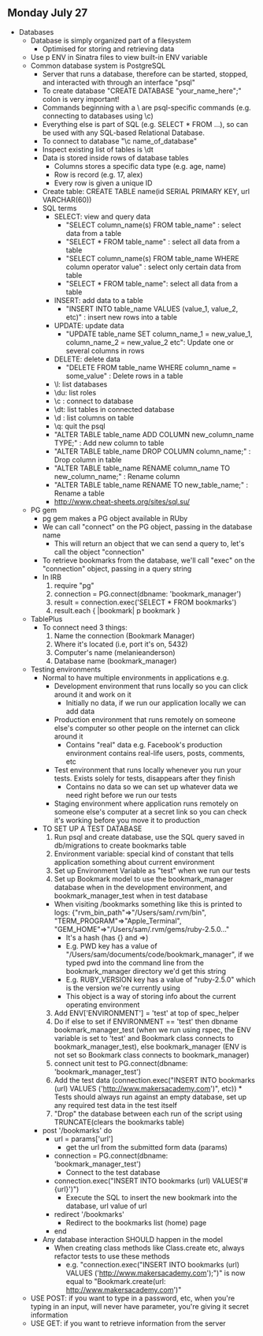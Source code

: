 ## Monday July 27
* Databases
  * Database is simply organized part of a filesystem
    * Optimised for storing and retrieving data
  * Use p ENV in Sinatra files to view built-in ENV variable
  * Common database system is PostgreSQL
    * Server that runs a database, therefore can be started, stopped, and interacted with through an interface "psql"
    * To create database "CREATE DATABASE "your_name_here";" colon is very important!
    * Commands beginning with a \ are psql-specific commands (e.g. connecting to databases using \c)
    * Everything else is part of SQL (e.g. SELECT * FROM ...), so can be used with any SQL-based Relational Database.
    * To connect to database "\c name_of_database"
    * Inspect existing list of tables is \dt
    * Data is stored inside rows of database tables
      * Columns stores a specific data type (e.g. age, name)
      * Row is record (e.g. 17, alex)
      * Every row is given a unique ID
    * Create table: CREATE TABLE name(id SERIAL PRIMARY KEY, url VARCHAR(60))
    * SQL terms
      * SELECT: view and query data
        * "SELECT column_name(s) FROM table_name" : select data from a table
        * "SELECT * FROM table_name" : select all data from a table
        * "SELECT column_name(s) FROM table_name WHERE column operator value" : select only certain data from table
        * "SELECT * FROM table_name": select all data from a table
      * INSERT: add data to a table
        * "INSERT INTO table_name VALUES (value_1, value_2, etc)" : insert new rows into a table
      * UPDATE: update data
        * "UPDATE table_name SET column_name_1 = new_value_1, column_name_2 = new_value_2 etc": Update one or several columns in rows
      * DELETE: delete data
        * "DELETE FROM table_name WHERE column_name = some_value" : Delete rows in a table
      * \l: list databases
      * \du: list roles
      * \c <databasename> : connect to database
      * \dt: list tables in connected database
      * \d <databasename> : list columns on table
      * \q: quit the psql
      * "ALTER TABLE table_name ADD COLUMN new_column_name TYPE;" : Add new column to table
      * "ALTER TABLE table_name DROP COLUMN column_name;" : Drop column in table
      * "ALTER TABLE table_name RENAME column_name TO new_column_name;" : Rename column
      * "ALTER TABLE table_name RENAME TO new_table_name;" : Rename a table
      * http://www.cheat-sheets.org/sites/sql.su/
  * PG gem
    * pg gem makes a PG object available in RUby
    * We can call "connect" on the PG object, passing in the database name
      * This will return an object that we can send a query to, let's call the object "connection"
    * To retrieve bookmarks from the database, we'll call "exec" on the "connection" object, passing in a query string
    * In IRB
      1. require "pg"
      2. connection = PG.connect(dbname: 'bookmark_manager')
      3. result = connection.exec('SELECT * FROM bookmarks')
      4. result.each { |bookmark| p bookmark }
  * TablePlus
    * To connect need 3 things:
      1. Name the connection (Bookmark Manager)
      2. Where it's located (i.e, port it's on, 5432)
      3. Computer's name (melanieanderson)
      4. Database name (bookmark_manager)
  * Testing environments
    * Normal to have multiple environments in applications e.g.
      * Development environment that runs locally so you can click around it and work on it
        * Initially no data, if we run our application locally we can add data
      * Production environment that runs remotely on someone else's computer so other people on the internet can click around it
        * Contains "real" data e.g. Facebook's production environment contains real-life users, posts, comments, etc
      * Test environment that runs locally whenever you run your tests. Exists solely for tests, disappears after they finish
        * Contains no data so we can set up whatever data we need right before we run our tests
      * Staging environment where application runs remotely on someone else's computer at a secret link so you can check it's working before you move it to production
    * TO SET UP A TEST DATABASE
      1. Run psql and create database, use the SQL query saved in db/migrations to create bookmarks table
      2. Environment variable: special kind of constant that tells application something about current environment
        1. Set up Environment Variable as "test" when we run our tests
        2. Set up Bookmark model to use the bookmark_manager database when in the development environment, and bookmark_manager_test when in test database
        * When visiting /bookmarks something like this is printed to logs: {"rvm_bin_path"=>"/Users/sam/.rvm/bin", "TERM_PROGRAM"=>"Apple_Terminal", "GEM_HOME"=>"/Users/sam/.rvm/gems/ruby-2.5.0..."
          * It's a hash (has {} and =>)
          * E.g. PWD key has a value of "/Users/sam/documents/code/bookmark_manager", if we typed pwd into the command line from the bookmark_manager directory we'd get this string
          * E.g. RUBY_VERSION key has a value of "ruby-2.5.0" which is the version we're currently using
          * This object is a way of storing info about the current operating environment
        3. Add ENV['ENVIRONMENT'] = 'test' at top of spec_helper
        4. Do if else to set if ENVIRONMENT == 'test' then dbname bookmark_manager_test (when we run using rspec, the ENV variable is set to 'test' and Bookmark class connects to bookmark_manager_test), else bookmark_manager (ENV is not set so Bookmark class connects to bookmark_manager)
        5. connect unit test to PG.connect(dbname: 'bookmark_manager_test')
        6. Add the test data (connection.exec("INSERT INTO bookmarks (url) VALUES ('http://www.makersacademy.com')", etc))
          * Tests should always run against an empty database, set up any required test data in the test itself
        7. "Drop" the database between each run of the script using TRUNCATE(clears the bookmarks table)
    * post '/bookmarks' do
      * url = params['url']
        * get the url from the submitted form data (params)
      * connection = PG.connect(dbname: 'bookmark_manager_test')
        * Connect to the test database
      * connection.exec("INSERT INTO bookmarks (url) VALUES('#{url}')")
        * Execute the SQL to insert the new bookmark into the database, url value of url
      * redirect '/bookmarks'
        * Redirect to the bookmarks list (home) page
      * end
    * Any database interaction SHOULD happen in the model
      * When creating class methods like Class.create etc, always refactor tests to use these methods
        * e.g. "connection.exec("INSERT INTO bookmarks (url) VALUES ('http://www.makersacademy.com');")" is now equal to "Bookmark.create(url: http://www.makersacademy.com')"
  * USE POST: if you want to type in a password, etc, when you're typing in an input, will never have parameter, you're giving it secret information
  * USE GET: if you want to retrieve information from the server
